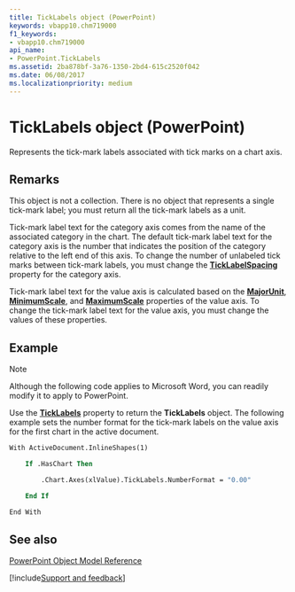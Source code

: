 ```yaml
---
title: TickLabels object (PowerPoint)
keywords: vbapp10.chm719000
f1_keywords:
- vbapp10.chm719000
api_name:
- PowerPoint.TickLabels
ms.assetid: 2ba878bf-3a76-1350-2bd4-615c2520f042
ms.date: 06/08/2017
ms.localizationpriority: medium
---
```



# TickLabels object (PowerPoint)

Represents the tick-mark labels associated with tick marks on a chart axis.


## Remarks

This object is not a collection. There is no object that represents a single tick-mark label; you must return all the tick-mark labels as a unit.

Tick-mark label text for the category axis comes from the name of the associated category in the chart. The default tick-mark label text for the category axis is the number that indicates the position of the category relative to the left end of this axis. To change the number of unlabeled tick marks between tick-mark labels, you must change the **[TickLabelSpacing](PowerPoint.Axis.TickLabelSpacing.md)** property for the category axis.

Tick-mark label text for the value axis is calculated based on the **[MajorUnit](PowerPoint.Axis.MajorUnit.md)**, **[MinimumScale](PowerPoint.Axis.MinimumScale.md)**, and **[MaximumScale](PowerPoint.Axis.MaximumScale.md)** properties of the value axis. To change the tick-mark label text for the value axis, you must change the values of these properties.


## Example




> [!NOTE] 
> Although the following code applies to Microsoft Word, you can readily modify it to apply to PowerPoint.

Use the **[TickLabels](PowerPoint.Axis.TickLabels.md)** property to return the **TickLabels** object. The following example sets the number format for the tick-mark labels on the value axis for the first chart in the active document.




```vb
With ActiveDocument.InlineShapes(1)

    If .HasChart Then

        .Chart.Axes(xlValue).TickLabels.NumberFormat = "0.00"

    End If

End With
```


## See also


[PowerPoint Object Model Reference](overview/PowerPoint/object-model.md)

[!include[Support and feedback](~/includes/feedback-boilerplate.md)]
